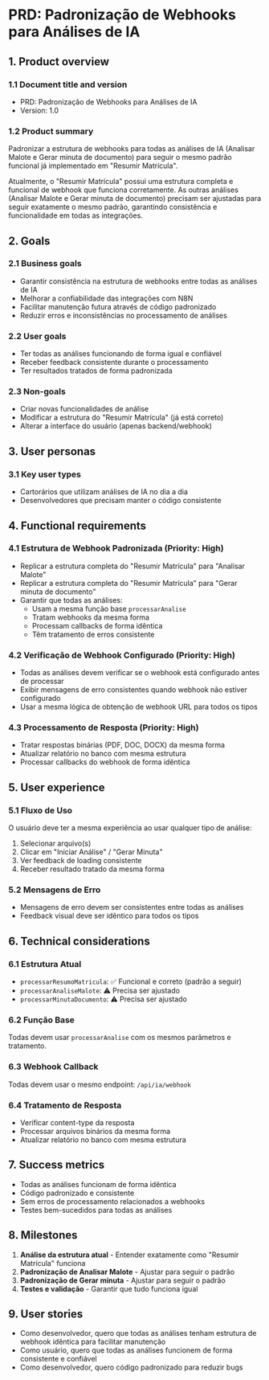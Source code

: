 # PRD: Padronização de Webhooks para Análises de IA

## 1. Product overview

### 1.1 Document title and version

- PRD: Padronização de Webhooks para Análises de IA
- Version: 1.0

### 1.2 Product summary

Padronizar a estrutura de webhooks para todas as análises de IA (Analisar Malote e Gerar minuta de documento) para seguir o mesmo padrão funcional já implementado em "Resumir Matrícula".

Atualmente, o "Resumir Matrícula" possui uma estrutura completa e funcional de webhook que funciona corretamente. As outras análises (Analisar Malote e Gerar minuta de documento) precisam ser ajustadas para seguir exatamente o mesmo padrão, garantindo consistência e funcionalidade em todas as integrações.

## 2. Goals

### 2.1 Business goals

- Garantir consistência na estrutura de webhooks entre todas as análises de IA
- Melhorar a confiabilidade das integrações com N8N
- Facilitar manutenção futura através de código padronizado
- Reduzir erros e inconsistências no processamento de análises

### 2.2 User goals

- Ter todas as análises funcionando de forma igual e confiável
- Receber feedback consistente durante o processamento
- Ter resultados tratados de forma padronizada

### 2.3 Non-goals

- Criar novas funcionalidades de análise
- Modificar a estrutura do "Resumir Matrícula" (já está correto)
- Alterar a interface do usuário (apenas backend/webhook)

## 3. User personas

### 3.1 Key user types

- Cartorários que utilizam análises de IA no dia a dia
- Desenvolvedores que precisam manter o código consistente

## 4. Functional requirements

### 4.1 Estrutura de Webhook Padronizada (Priority: High)

- Replicar a estrutura completa do "Resumir Matrícula" para "Analisar Malote"
- Replicar a estrutura completa do "Resumir Matrícula" para "Gerar minuta de documento"
- Garantir que todas as análises:
  - Usam a mesma função base `processarAnalise`
  - Tratam webhooks da mesma forma
  - Processam callbacks de forma idêntica
  - Têm tratamento de erros consistente

### 4.2 Verificação de Webhook Configurado (Priority: High)

- Todas as análises devem verificar se o webhook está configurado antes de processar
- Exibir mensagens de erro consistentes quando webhook não estiver configurado
- Usar a mesma lógica de obtenção de webhook URL para todos os tipos

### 4.3 Processamento de Resposta (Priority: High)

- Tratar respostas binárias (PDF, DOC, DOCX) da mesma forma
- Atualizar relatório no banco com mesma estrutura
- Processar callbacks do webhook de forma idêntica

## 5. User experience

### 5.1 Fluxo de Uso

O usuário deve ter a mesma experiência ao usar qualquer tipo de análise:

1. Selecionar arquivo(s)
2. Clicar em "Iniciar Análise" / "Gerar Minuta"
3. Ver feedback de loading consistente
4. Receber resultado tratado da mesma forma

### 5.2 Mensagens de Erro

- Mensagens de erro devem ser consistentes entre todas as análises
- Feedback visual deve ser idêntico para todos os tipos

## 6. Technical considerations

### 6.1 Estrutura Atual

- `processarResumoMatricula`: ✅ Funcional e correto (padrão a seguir)
- `processarAnaliseMalote`: ⚠️ Precisa ser ajustado
- `processarMinutaDocumento`: ⚠️ Precisa ser ajustado

### 6.2 Função Base

Todas devem usar `processarAnalise` com os mesmos parâmetros e tratamento.

### 6.3 Webhook Callback

Todas devem usar o mesmo endpoint: `/api/ia/webhook`

### 6.4 Tratamento de Resposta

- Verificar content-type da resposta
- Processar arquivos binários da mesma forma
- Atualizar relatório no banco com mesma estrutura

## 7. Success metrics

- Todas as análises funcionam de forma idêntica
- Código padronizado e consistente
- Sem erros de processamento relacionados a webhooks
- Testes bem-sucedidos para todas as análises

## 8. Milestones

1. **Análise da estrutura atual** - Entender exatamente como "Resumir Matrícula" funciona
2. **Padronização de Analisar Malote** - Ajustar para seguir o padrão
3. **Padronização de Gerar minuta** - Ajustar para seguir o padrão
4. **Testes e validação** - Garantir que tudo funciona igual

## 9. User stories

- Como desenvolvedor, quero que todas as análises tenham estrutura de webhook idêntica para facilitar manutenção
- Como usuário, quero que todas as análises funcionem de forma consistente e confiável
- Como desenvolvedor, quero código padronizado para reduzir bugs
